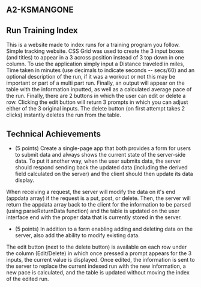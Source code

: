 A2-KSMANGONE
---

## Run Training Index

This is a website made to index runs for a training program you follow. Simple tracking website. CSS Grid was used to create the 3 input boxes (and titles) to appear in a 3 across position instead of 3 top down in one column.
To use the application simply input a Distance traveled in miles, Time taken in minutes (use decimals to indicate seconds -- secs/60) and an optional description of the run, if it was a workout or not this may be important or part of a 
multi part run. Finally, an output will appear on the table with the information inputted, as well as a calculated average pace of the run. Finally, there are 2 buttons in which the user can edit or delete a row. Clicking the edit button
will return 3 prompts in which you can adjust either of the 3 original inputs. The delete button (on first attempt takes 2 clicks) instantly deletes the run from the table.

## Technical Achievements
- (5 points) Create a single-page app that both provides a form for users to submit data and always shows the current state of the server-side data. To put it another way, when the user submits data, the server should respond sending back the updated data (including the derived field calculated on the server) and the client should then update its data display.

When receiving a request, the server will modify the data on it's end (appdata array) if the request is a put, post, or delete. Then, the server will return the appdata array back to the client for the information to be parsed (using parseReturnData function) and the table is updated on the user interface end with the proper data that is currently stored in the server.

- (5 points) In addition to a form enabling adding and deleting data on the server, also add the ability to modify existing data.

The edit button (next to the delete button) is available on each row under the column (Edit/Delete) in which once pressed a prompt appears for the 3 inputs, the current value is displayed. Once edited, the information is sent to the server to replace the current indexed run with the new information, a new pace is calculated, and the table is updated without moving the index of the edited run.

